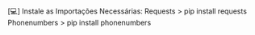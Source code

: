 [💻] Instale as Importações Necessárias:
    Requests > pip install requests
    Phonenumbers > pip install phonenumbers
